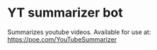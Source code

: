 # YT summarizer bot

Summarizes youtube videos. Available for use at: https://poe.com/YouTubeSummarizer
